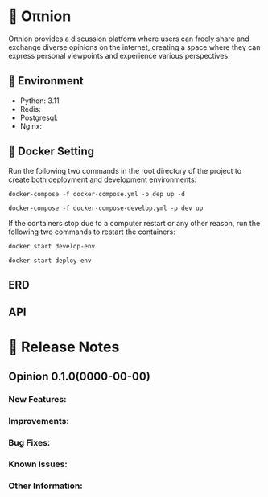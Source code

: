 # 🧅 Oπnion
Oπnion provides a discussion platform where users can freely share and exchange diverse opinions on the internet, creating a space where they can express personal viewpoints and experience various perspectives.

## 🔧 Environment
- Python: 3.11
- Redis: 
- Postgresql: 
- Nginx: 

## 🐋 Docker Setting

Run the following two commands in the root directory of the project to create both deployment and development environments:

``
docker-compose -f docker-compose.yml -p dep up -d
``

``
docker-compose -f docker-compose-develop.yml -p dev up
``

If the containers stop due to a computer restart or any other reason, run the following two commands to restart the containers:

``
docker start develop-env
``

``
docker start deploy-env
``

## ERD

## API

# 🚀 Release Notes

## Opinion 0.1.0(0000-00-00)

### New Features:

### Improvements:

### Bug Fixes:

### Known Issues:

### Other Information: